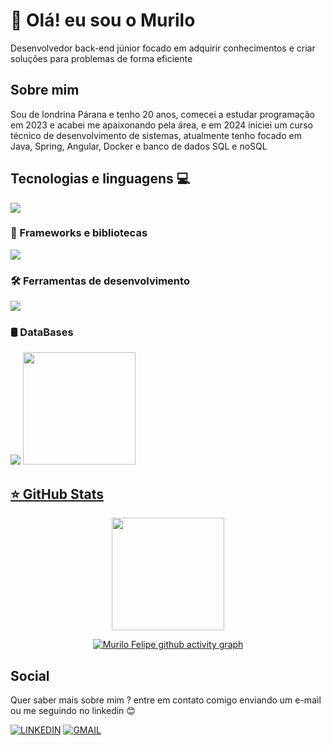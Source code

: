 # 👋 Olá! eu sou o Murilo
<p align="left">
Desenvolvedor back-end júnior focado em adquirir conhecimentos e criar soluções para problemas de forma eficiente
</p>

## Sobre mim
Sou de londrina Párana e tenho 20 anos, comecei a estudar programação em 2023 e acabei me apaixonando pela área, e em 2024 iniciei um curso técnico de desenvolvimento de sistemas, atualmente tenho focado
em Java, Spring, Angular, Docker e banco de dados SQL e noSQL

## Tecnologias e linguagens 💻
<img src="https://skillicons.dev/icons?i=java,js,html,css" />

### 🚀 Frameworks e bibliotecas
<img src="https://skillicons.dev/icons?i=spring,angular" />

### 🛠️ Ferramentas de desenvolvimento
<img src="https://skillicons.dev/icons?i=idea,vscode,postman,github,docker,git" />

### 🛢️ DataBases
<img src="https://skillicons.dev/icons?i=mysql,postgres,mongo" />

<a href="https://github.com/MuriloFelipe-S">
<img height="180em" src="https://github-readme-stats.vercel.app/api/top-langs/?username=MuriloFelipe-S&layout=compact&langs_count=6&theme=tokyonight"/>

## ⭐ GitHub Stats
<div align="center">
  
  <img height="180em" src="https://github-readme-stats.vercel.app/api?username=MuriloFelipe-S&theme=tokyonight&hide_border=true&include_all_commits=false&count_private=false"/>
  
  [![Murilo Felipe github activity graph](https://github-readme-activity-graph.vercel.app/graph?username=MuriloFelipe-S&bg_color=0d1117&color=c535d0&line=d1056c&point=d1056c&area=true&area_color=d1056c&hide_border=true)](https://github.com/ashutosh00710/github-readme-activity-graph)
  
</div>
  
## Social
 Quer saber mais sobre mim ? entre em contato comigo enviando um e-mail ou me seguindo no linkedin 😊
 
[![LINKEDIN](https://go-skill-icons.vercel.app/api/icons?i=linkedin)](https://www.linkedin.com/in/murilofelipe/)
[![GMAIL](https://skillicons.dev/icons?i=gmail)](mailto:felipemurilo6@gmail.com)

